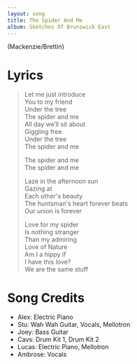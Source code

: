 ```yaml
---
layout: song
title: The Spider And Me
album: Sketches Of Brunswick East
---
```


(Mackenzie/Brettin)

# Lyrics

> Let me just introduce  
> You to my friend  
> Under the tree  
> The spider and me  
> All day we’ll sit about  
> Giggling free  
> Under the tree  
> The spider and me  
>  
> The spider and me  
> The spider and me  
>  
> Laze in the afternoon sun  
> Gazing at  
> Each other's beauty  
> The huntsman's heart forever beats  
> Our union is forever  
>  
> Love for my spider  
> Is nothing stranger  
> Than my admiring  
> Love of Nature  
> Am I a hippy if  
> I have this love?  
> We are the same stuff  

# Song Credits

* Alex: Electric Piano
* Stu: Wah Wah Guitar, Vocals, Mellotron
* Joey: Bass Guitar
* Cavs: Drum Kit 1, Drum Kit 2
* Lucas: Electric Piano, Mellotron
* Ambrose: Vocals
